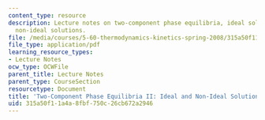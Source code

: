 ```yaml
---
content_type: resource
description: Lecture notes on two-component phase equilibria, ideal solutions, and
  non-ideal solutions.
file: /media/courses/5-60-thermodynamics-kinetics-spring-2008/315a50f11a4a8fbf750c26cb672a2946_5_60_lecture21.pdf
file_type: application/pdf
learning_resource_types:
- Lecture Notes
ocw_type: OCWFile
parent_title: Lecture Notes
parent_type: CourseSection
resourcetype: Document
title: 'Two-Component Phase Equilibria II: Ideal and Non-Ideal Solutions'
uid: 315a50f1-1a4a-8fbf-750c-26cb672a2946
---
```

